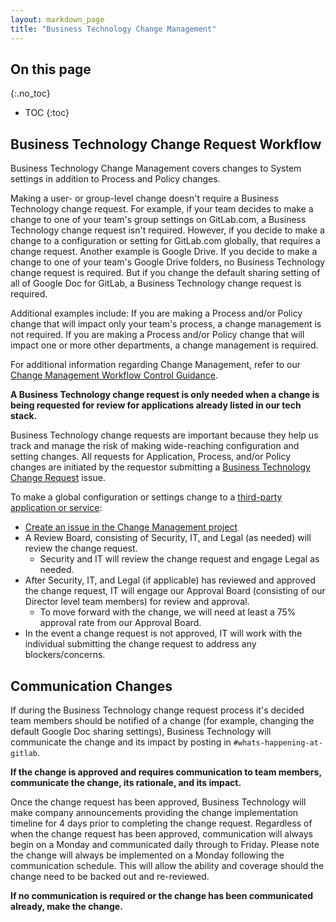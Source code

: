 ```yaml
---
layout: markdown_page
title: "Business Technology Change Management"
---
```


## On this page
{:.no_toc}

- TOC
{:toc}

## Business Technology Change Request Workflow

Business Technology Change Management covers changes to System settings in addition to Process and Policy changes.

Making a user- or group-level change doesn't require a Business Technology change request. For example, if your team decides to make a change to one of your team's group settings on GitLab.com, a Business Technology change request isn't required. However, if you decide to make a change to a configuration or setting for GitLab.com globally, that requires a change request. Another example is Google Drive. If you decide to make a change to one of your team's Google Drive folders, no Business Technology change request is required. But if you change the default sharing setting of all of Google Doc for GitLab, a Business Technology change request is required.

Additional examples include: If you are making a Process and/or Policy change that will impact only your team's process, a change management is not required. If you are making a Process and/or Policy change that will impact one or more other departments, a change management is required.

For additional information regarding Change Management, refer to our [Change Management Workflow Control Guidance](/handbook/engineering/security/change-management-guidance.html).

**A Business Technology change request is only needed when a change is being requested for review for applications already listed in our tech stack.**

Business Technology change requests are important because they help us track and manage the risk of making wide-reaching configuration and setting changes. All requests for Application, Process, and/or Policy changes are initiated by the requestor submitting a [Business Technology Change Request](https://gitlab.com/gitlab-com/business-technology/change-management/issues/new?issuable_template=Business%20Technology%20Change%20Management) issue.

To make a global configuration or settings change to a [third-party application or service](/handbook/business-technology/tech-stack-applications/):

- [Create an issue in the Change Management project](https://gitlab.com/gitlab-com/business-technology/change-management/issues/new?issuable_template=Business%20Technology%20Change%20Management)
- A Review Board, consisting of Security, IT, and Legal (as needed) will review the change request.
    - Security and IT will review the change request and engage Legal as needed.
- After Security, IT, and Legal (if applicable) has reviewed and approved the change request, IT will engage our Approval Board (consisting of our Director level team members) for review and approval.
    - To move forward with the change, we will need at least a 75% approval rate from our Approval Board.
- In the event a change request is not approved, IT will work with the individual submitting the change request to address any blockers/concerns.

## Communication Changes

If during the Business Technology change request process it's decided team members should be notified of a change (for example, changing the default Google Doc sharing settings), Business Technology will communicate the change and its impact by posting in `#whats-happening-at-gitlab`.

**If the change is approved and requires communication to team members, communicate the change, its rationale, and its impact.**

Once the change request has been approved, Business Technology will make company announcements providing the change implementation timeline for 4 days prior to completing the change request. Regardless of when the change request has been approved, communication will always begin on a Monday and communicated daily through to Friday. Please note the change will always be implemented on a Monday following the communication schedule. This will allow the ability and coverage should the change need to be backed out and re-reviewed.

**If no communication is required or the change has been communicated already, make the change.**
